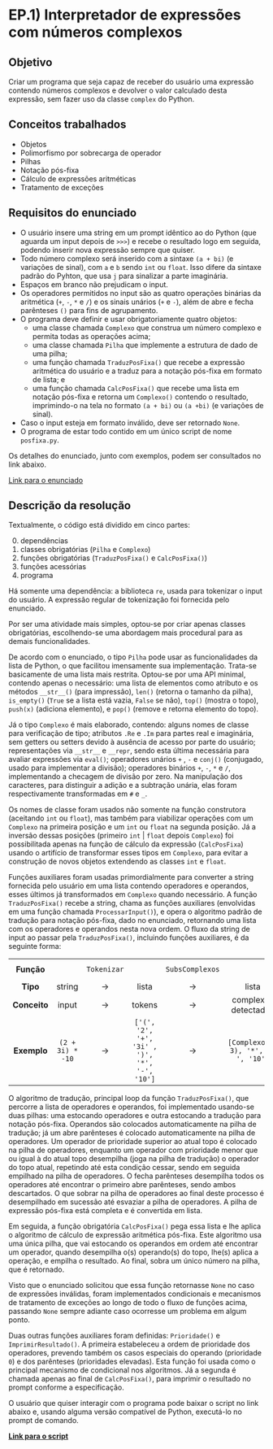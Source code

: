 # EP.1) Interpretador de expressões com números complexos


## Objetivo

Criar um programa que seja capaz de receber do usuário uma expressão contendo números complexos e devolver o valor calculado desta expressão, sem fazer uso da classe ```complex``` do Python.

## Conceitos trabalhados

* Objetos
* Polimorfismo por sobrecarga de operador
* Pilhas
* Notação pós-fixa
* Cálculo de expressões aritméticas
* Tratamento de exceções

## Requisitos do enunciado

* O usuário insere uma string em um prompt idêntico ao do Python (que aguarda um input depois de ```>>>```) e recebe o resultado logo em seguida, podendo inserir nova expressão sempre que quiser.
* Todo número complexo será inserido com a sintaxe ```(a + bi)``` (e variações de sinal), com ```a``` e ```b``` sendo ```int``` ou ```float```. Isso difere da sintaxe padrão do Pyhton, que usa ```j``` para sinalizar a parte imaginária.
* Espaços em branco não prejudicam o input.
* Os operadores permitidos no input são as quatro operações binárias da aritmética (```+```, ```-```, ```*``` e ```/```) e os sinais unários (```+``` e ```-```), além de abre e fecha parênteses ```()``` para fins de agrupamento.
* O programa deve definir e usar obrigatoriamente quatro objetos:
    - uma classe chamada ```Complexo``` que construa um número complexo e permita todas as operações acima; 
    - uma classe chamada ```Pilha``` que implemente a estrutura de dado de uma pilha;
    - uma função chamada ```TraduzPosFixa()``` que recebe a expressão aritmética do usuário e a traduz para a notação pós-fixa em formato de lista; e
    - uma função chamada ```CalcPosFixa()``` que recebe uma lista em notação pós-fixa e retorna um ```Complexo()``` contendo o resultado, imprimindo-o na tela no formato ```(a + bi)``` ou ```(a +bi)``` (e variações de sinal).
* Caso o input esteja em formato inválido, deve ser retornado ```None```.
* O programa de estar todo contido em um único script de nome ```posfixa.py```.

Os detalhes do enunciado, junto com exemplos, podem ser consultados no link abaixo.

[Link para o enunciado](enunciado.pdf)

## Descrição da resolução

Textualmente, o código está dividido em cinco partes:

0. dependências
1. classes obrigatórias (```Pilha``` e ```Complexo```)
2. funções obrigatórias (```TraduzPosFixa()``` e ```CalcPosFixa()```)
3. funções acessórias
4. programa

Há somente uma dependência: a biblioteca ```re```, usada para tokenizar o input do usuário. A expressão regular de tokenização foi fornecida pelo enunciado.

Por ser uma atividade mais simples, optou-se por criar apenas classes obrigatórias, escolhendo-se uma abordagem mais procedural para as demais funcionalidades.

De acordo com o enunciado, o tipo ```Pilha``` pode usar as funcionalidades da lista de Python, o que facilitou imensamente sua implementação. Trata-se basicamente de uma lista mais restrita. Optou-se por uma API minimal, contendo apenas o necessário: uma lista de elementos como atributo e os métodos ```__str__()``` (para impressão), ```len()``` (retorna o tamanho da pilha), ```is_empty()``` (```True``` se a lista está vazia, ```False``` se não), ```top()``` (mostra o topo), ```push(x)``` (adiciona elemento), e ```pop()``` (remove e retorna elemento do topo).

Já o tipo ```Complexo``` é mais elaborado, contendo: alguns nomes de classe para verificação de tipo; atributos ```.Re``` e ```.Im``` para partes real e imaginária, sem getters ou setters devido à ausência de acesso por parte do usuário; representações via ```__str__``` e ```__repr```, sendo esta última necessária para avaliar expressões via ```eval()```; operadores unários ```+``` , ```-``` e ```conj()``` (conjugado, usado para implementar a divisão); operadores binários ```+```, ```-```, ```*``` e ```/```, implementando a checagem de divisão por zero. Na manipulação dos caracteres, para distinguir a adição e a subtração unária, elas foram respectivamente transformadas em ```#``` e ```_```.

Os nomes de classe foram usados não somente na função construtora (aceitando ```int``` ou ```float```), mas também para viabilizar operações com um ```Complexo``` na primeira posição e um ```int``` ou ```float``` na segunda posição. Já a inversão dessas posições (primeiro ```int``` | ```float``` depois ```Complexo```) foi possibilitada apenas na função de cálculo da expressão (```CalcPosFixa```) usando o artifício de transformar esses tipos em ```Complexo```, para evitar a construção de novos objetos extendendo as classes ```int``` e ```float```.

Funções auxiliares foram usadas primordialmente para converter a string fornecida pelo usuário em uma lista contendo operadores e operandos, esses últimos já transformados em ```Complexo``` quando necessário. A função ```TraduzPosFixa()``` recebe a string, chama as funções auxiliares (envolvidas em uma função chamada ```ProcessarInput()```), e opera o algoritmo padrão de tradução para notação pós-fixa, dado no enunciado, retornando uma lista com os operadores e operandos nesta nova ordem. O fluxo da string de input ao passar pela ```TraduzPosFixa()```, incluindo funções auxiliares, é da seguinte forma:

|      |       |        |     |    |    |   |     |  |  |
|:-----:|:--------:|:------:|:----:|:----:|:----:|:---:|:-----:|:---:|:-----:|
| **Função** | | ```Tokenizar``` |  | ```SubsComplexos``` | | ```SubsUnarios``` |  | algoritmo de ```TraduzPosFixa``` |
| **Tipo** | string | $\rightarrow$ | lista | $\rightarrow$ | lista |$\rightarrow$ | lista | $\rightarrow$ | lista |
| **Conceito** | input | $\rightarrow$ | tokens | $\rightarrow$ | complexos detectados | $\rightarrow$ | unários detectados | $\rightarrow$ | pós-fixa |
| **Exemplo** | ```(2 + 3i) * -10``` | $\rightarrow$ | ```['(', '2', '+', '3i' , ')', '*', '-', '10']``` | $\rightarrow$ | ```[Complexo(2, 3), '*', '-', '10']``` | $\rightarrow$ | ```[Complexo(2, 3), '*', '_', '10']``` | $\rightarrow$ | ```[Complexo(2.0, 3.0), '10', '_', '*']```| 

O algoritmo de tradução, principal loop da função ```TraduzPosFixa()```, que percorre a lista de operadores e operandos, foi implementado usando-se duas pilhas: uma estocando operadores e outra estocando a tradução para notação pós-fixa. Operandos são colocados automaticamente na pilha de tradução; já um abre parênteses é colocado automaticamente na pilha de operadores. Um operador de prioridade superior ao atual topo é colocado na pilha de operadores, enquanto um operador com prioridade menor que ou igual à do atual topo desempilha (joga na pilha de tradução) o operador do topo atual, repetindo até esta condição cessar, sendo em seguida empilhado na pilha de operadores. O fecha parênteses desempilha todos os operadores até encontrar o primeiro abre parênteses, sendo ambos descartados. O que sobrar na pilha de operadores ao final deste processo é desempilhado em sucessão até esvaziar a pilha de operadores. A pilha de expressão pós-fixa está completa e é convertida em lista.

Em seguida, a função obrigatória ```CalcPosFixa()``` pega essa lista e lhe aplica o algoritmo de cálculo de expressão aritmética pós-fixa. Este algoritmo usa uma única pilha, que vai estocando os operandos em ordem até encontrar um operador, quando desempilha o(s) operando(s) do topo, lhe(s) aplica a operação, e empilha o resultado. Ao final, sobra um único número na pilha, que é retornado.

Visto que o enunciado solicitou que essa função retornasse ```None``` no caso de expressões inválidas, foram implementados condicionais e mecanismos de tratamento de exceções ao longo de todo o fluxo de funções acima, passando ```None``` sempre adiante caso ocorresse um problema em algum ponto.

Duas outras funções auxiliares foram definidas: ```Prioridade()``` e ```ImprimirResultado()```. A primeira estabeleceu a ordem de prioridade dos operadores, prevendo também os casos especiais do operando (prioridade ```0```) e dos parênteses (prioridades elevadas). Esta função foi usada como o principal mecanismo de condicional nos algoritmos. Já a segunda é chamada apenas ao final de ```CalcPosFixa()```, para imprimir o resultado no prompt conforme a especificação.

O usuário que quiser interagir com o programa pode baixar o script no link abaixo e, usando alguma versão compatível de Python, executá-lo no prompt de comando.

**[Link para o script](posfixa.py)**